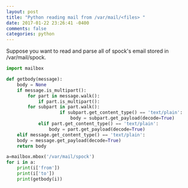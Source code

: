 ```yaml
---
layout: post
title: "Python reading mail from /var/mail/<files> "
date: 2017-01-22 23:26:41 -0400
comments: false
categories: python
---
```


Suppose you want to read and parse all of spock's email
stored in /var/mail/spock.

```python
import mailbox

def getbody(message):
    body = None
    if message.is_multipart():
        for part in message.walk():
            if part.is_multipart():
		for subpart in part.walk():
                    if subpart.get_content_type() == 'text/plain':
                        body = subpart.get_payload(decode=True)
            elif part.get_content_type() == 'text/plain':
                body = part.get_payload(decode=True)
    elif message.get_content_type() == 'text/plain':
	body = message.get_payload(decode=True)
    return body

a=mailbox.mbox('/var/mail/spock')
for i in a:
    print(i['from'])
    print(i['to'])
    print(getbody(i))



```

<!--  Enter text below, if you want -->
